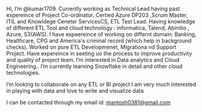 Hi, I’m @kumar1709. Currently working as Technical Lead having past expereince of Project Co-ordinator.
Certied  Azure DP203 ,Scrum Master, ITIL and Knowldege Ceneter ServicesCS, ETL Test Lead. Having knowledge of different ETL Tool  and cloud technology :
informatica, Talend, Abinitio , Azure, S3(AWS). I have expeereince of working on differnt domain: Banking, Healthcare, CPG and America's criminal record
(which help in background checks). Worked on pure ETL Developmenet, Migrationa nd Support Project. Have expereince in seeting  uo the process to improve productivity and quality of project team.
I’m interested in Data analytics and  Cloud Engineering.. I’m currently learning Snowflake in detail and other cloud technologies.

I’m looking to collaborate on any ETL or BI project 
I am very much interested in playing with data and love to write and  visualize data

 I  can be contacted through my email id: mantosh0381@gmail.com



